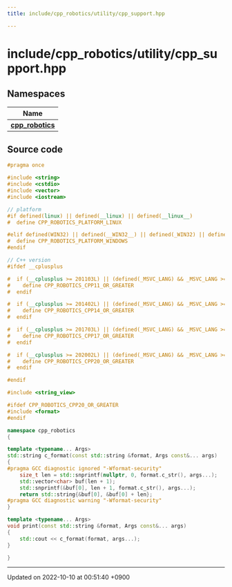 ```yaml
---
title: include/cpp_robotics/utility/cpp_support.hpp

---
```


# include/cpp_robotics/utility/cpp_support.hpp



## Namespaces

| Name           |
| -------------- |
| **[cpp_robotics](/cpp_robotics/doxybook/Namespaces/namespacecpp__robotics/)**  |




## Source code

```cpp
#pragma once

#include <string>
#include <cstdio>
#include <vector>
#include <iostream>

// platform
#if defined(linux) || defined(__linux) || defined(__linux__)
#  define CPP_ROBOTICS_PLATFORM_LINUX

#elif defined(WIN32) || defined(__WIN32__) || defined(_WIN32) || defined(_MSC_VER) || defined(__MINGW32__)
#  define CPP_ROBOTICS_PLATFORM_WINDOWS
#endif

// C++ version
#ifdef __cplusplus

#  if (__cplusplus >= 201103L) || (defined(_MSVC_LANG) && _MSVC_LANG >= 201103L)
#    define CPP_ROBOTICS_CPP11_OR_GREATER
#  endif

#  if (__cplusplus >= 201402L) || (defined(_MSVC_LANG) && _MSVC_LANG >= 201402L)
#    define CPP_ROBOTICS_CPP14_OR_GREATER
#  endif

#  if (__cplusplus >= 201703L) || (defined(_MSVC_LANG) && _MSVC_LANG >= 201703L)
#    define CPP_ROBOTICS_CPP17_OR_GREATER
#  endif

#  if (__cplusplus >= 202002L) || (defined(_MSVC_LANG) && _MSVC_LANG >= 202002L)
#    define CPP_ROBOTICS_CPP20_OR_GREATER
#  endif

#endif

#include <string_view>

#ifdef CPP_ROBOTICS_CPP20_OR_GREATER
#include <format>
#endif

namespace cpp_robotics
{

template <typename... Args>
std::string c_format(const std::string &format, Args const&... args)
{
#pragma GCC diagnostic ignored "-Wformat-security"
    size_t len = std::snprintf(nullptr, 0, format.c_str(), args...);
    std::vector<char> buf(len + 1);
    std::snprintf(&buf[0], len + 1, format.c_str(), args...);
    return std::string{&buf[0], &buf[0] + len};
#pragma GCC diagnostic warning "-Wformat-security"
}

template <typename... Args>
void print(const std::string &format, Args const&... args)
{
    std::cout << c_format(format, args...);
}

}
```


-------------------------------

Updated on 2022-10-10 at 00:51:40 +0900
